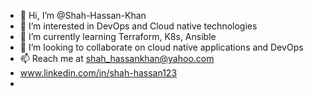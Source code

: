 - 👋 Hi, I’m @Shah-Hassan-Khan
- 👀 I’m interested in DevOps and Cloud native technologies
- 🌱 I’m currently learning Terraform, K8s, Ansible
- 💞️ I’m looking to collaborate on cloud native applications and DevOps
- 📫 Reach me at shah_hassankhan@yahoo.com
- www.linkedin.com/in/shah-hassan123
- 

<!---
Shah-Hassan-Khan/Shah-Hassan-Khan is a ✨ special ✨ repository because its `README.md` (this file) appears on your GitHub profile.
You can click the Preview link to take a look at your changes.
--->
